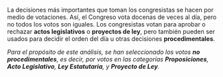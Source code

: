 La decisiones más importantes que toman los congresistas se hacen por medio de votaciones. Así, el Congreso vota docenas de veces al día,  pero no todos los votos son iguales. Los congresistas votan para aprobar o rechazar **actos legislativos** o **proyectos de ley**, pero también pueden ser usados para decidir el orden del día u otras decisiones **procedimentales**. 

*Para el propósito de este análisis, se han seleccionado los votos **no procedimentales**, es decir, por votos en las categorías **Proposiciones**, **Acto Legislativo**, **Ley Estatutaria**, y **Proyecto de Ley**.*
<!--stackedit_data:
eyJoaXN0b3J5IjpbMTY5NzkzMzU4NSwtNTIzNTkxMDcyXX0=
-->